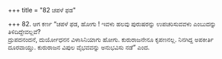+++
title = "82 ಚಪಳೆ ಫಡ"

+++
82. ಆಗ ಕರ್ಣ “ಚಪಳೆ ಫಡ, ಹೋಗು ! ಇವಳು ಹಲವು ಪುರುಷರನ್ನು ಉಪಚರಿಸುವವಳು ಎಂಬುದನ್ನು ತಿಳಿದಿದ್ದೇವಲ್ಲವೆ?    
ದ್ರುಪದನಂದನೆ, ದುರ್ಯೋಧನನ ವಿಳಾಸಿನಿಯಾಗು ಹೋಗು. ಕುರುರಾಜನೇನೂ ಕೃಪಣನಲ್ಲ. ನಿನಗಿದ್ದ ಅಪಕೀರ್ತಿ ದೂರವಾಯ್ತು. ಕುರುರಾಜನ ವಿಪುಲ ವೈಭವವನ್ನು ಅನುಭವಿಸು ನಡೆ” ಎಂದ.